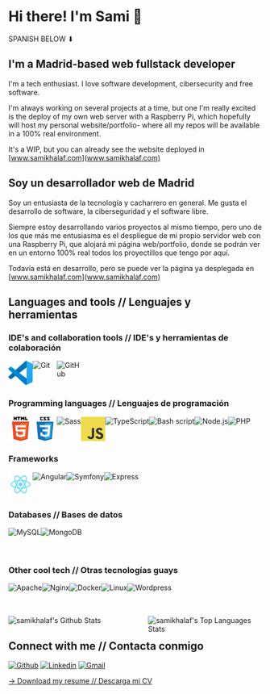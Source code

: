 # Hi there! I'm Sami 👋

SPANISH BELOW ⬇

## I'm a Madrid-based web fullstack developer

I'm a tech enthusiast. I love software development, cibersecurity and free software.

I'm always working on several projects at a time, but one I'm really excited is the deploy of my own web server with a Raspberry Pi, which hopefully will host my personal website/portfolio- where all my repos will be available in a 100% real environment.

It's a WIP, but you can already see the website deployed in [www.samikhalaf.com](www.samikhalaf.com)

## Soy un desarrollador web de Madrid

Soy un entusiasta de la tecnología y cacharrero en general. Me gusta el desarrollo de software, la ciberseguridad y el software libre.

Siempre estoy desarrollando varios proyectos al mismo tiempo, pero uno de los que más me entusiasma es el despliegue de mi propio servidor web con una Raspberry Pi, que alojará mi página web/portfolio, donde se podrán ver en un entorno 100% real todos los proyectillos que tengo por aquí.

Todavía está en desarrollo, pero se puede ver la página ya desplegada en [www.samikhalaf.com](www.samikhalaf.com)

## Languages and tools // Lenguajes y herramientas

### IDE's and collaboration tools // IDE's y herramientas de colaboración

<a href="https://code.visualstudio.com/" target="_blank"> 
<img align="left" alt="Visual Studio Code" width="48px" src="https://raw.githubusercontent.com/github/explore/80688e429a7d4ef2fca1e82350fe8e3517d3494d/topics/visual-studio-code/visual-studio-code.png" />
</a>

<a href="https://git-scm.com/" target="_blank"> 
<img align="left" alt="Git" width="48px" src="https://git-scm.com/images/logos/downloads/Git-Icon-1788C.png" />
</a>

<a href="https://github.com/" target="_blank"> 
<img align="left" alt="GitHub" width="48px" src="https://image.flaticon.com/icons/png/512/25/25231.png" />
</a>

<br><br><br>

### Programming languages // Lenguajes de programación

<a href="https://developer.mozilla.org/es/docs/Web/HTML" target="_blank"> 
<img align="left" alt="HTML5" height="48px" src="https://raw.githubusercontent.com/github/explore/80688e429a7d4ef2fca1e82350fe8e3517d3494d/topics/html/html.png" />
</a>

<a href="https://developer.mozilla.org/es/docs/Web/CSS" target="_blank"> 
<img align="left" alt="CSS3" height="48px" src="https://raw.githubusercontent.com/github/explore/80688e429a7d4ef2fca1e82350fe8e3517d3494d/topics/css/css.png" />
</a>

<a href="https://www.sass-lang.com/" target="_blank"> 
<img align="left" alt="Sass" height="48px" src="https://d2eip9sf3oo6c2.cloudfront.net/tags/images/000/001/057/full/scsslogo.png" />
</a>

<a href="https://developer.mozilla.org/es/docs/Web/JavaScript" target="_blank"> 
<img align="left" alt="JavaScript" height="48px" src="https://raw.githubusercontent.com/github/explore/80688e429a7d4ef2fca1e82350fe8e3517d3494d/topics/javascript/javascript.png" />
</a>

<a href="https://www.typescriptlang.org/" target="_blank"> 
<img align="left" alt="TypeScript" height="48px" src="https://upload.wikimedia.org/wikipedia/commons/thumb/4/4c/Typescript_logo_2020.svg/1200px-Typescript_logo_2020.svg.png" />
</a>

<a href="https://www.gnu.org/software/bash/" target="_blank"> 
<img align="left" alt="Bash script" height="48px" src="https://upload.wikimedia.org/wikipedia/commons/4/4b/Bash_Logo_Colored.svg" />
</a>

<a href="https://nodejs.org/es/" target="_blank"> 
<img align="left" alt="Node.js" height="48px" src="https://upload.wikimedia.org/wikipedia/commons/d/d9/Node.js_logo.svg" />
</a>

<a href="https://www.php.net/" target="_blank"> 
<img align="left" alt="PHP" height="48px" src="https://pngimg.com/uploads/php/php_PNG7.png" />
</a>

<br><br><br>

### Frameworks

<a href="https://es.reactjs.org/" target="_blank"> 
<img align="left" alt="React" height="48px" src="https://raw.githubusercontent.com/github/explore/80688e429a7d4ef2fca1e82350fe8e3517d3494d/topics/react/react.png" />
</a>

<a href="https://angular.io/" target="_blank"> 
<img align="left" alt="Angular" height="48px" src="https://upload.wikimedia.org/wikipedia/commons/thumb/c/cf/Angular_full_color_logo.svg/1200px-Angular_full_color_logo.svg.png" />
</a>

<a href="https://symfony.com/" target="_blank"> 
<img align="left" alt="Symfony" height="48px" src="https://avatars3.githubusercontent.com/u/143937?v=4" />
</a>

<a href="https://expressjs.com/es/" target="_blank"> 
<img align="left" alt="Express" height="48px" src="https://d2eip9sf3oo6c2.cloudfront.net/tags/images/000/000/359/full/expressjslogo.png" />
</a>

<br><br><br>

### Databases // Bases de datos

<a href="https://www.mysql.com/" target="_blank"> 
<img align="left" alt="MySQL" height="48px" src="https://www.freepnglogos.com/uploads/logo-mysql-png/logo-mysql-securing-mysql-and-connecting-wso-servers-yasassri-blog-18.png" />
</a>

<a href="https://www.mongodb.com/es" target="_blank"> 
<img align="left" alt="MongoDB" height="48px" src="https://www.todavianose.com/wp-content/uploads/2018/04/mongo-db-design.png" />
</a>

<br><br><br>

### Other cool tech // Otras tecnologías guays

<a href="https://httpd.apache.org/" target="_blank">
<img align="left" alt="Apache" height="48px" src="https://manualesit.com/wp-content/uploads/apache2-660x330.png" />
</a>

<a href="https://www.nginx.com/" target="_blank">
<img align="left" alt="Nginx" height="48px" src="https://linuxtips.us/wp-content/uploads/nginx-logo.png" />
</a>

<a href="https://www.docker.com/" target="_blank">
<img align="left" alt="Docker" height="48px" src="https://www.docker.com/sites/default/files/social/docker_facebook_share.png" />
</a>

<a href="https://www.fsf.org/es" target="_blank">
<img align="left" alt="Linux" height="48px" src="https://upload.wikimedia.org/wikipedia/commons/thumb/3/35/Tux.svg/1200px-Tux.svg.png" />
</a>

<a href="https://wordpress.org/" target="_blank">
<img align="left" alt="Wordpress" height="48px" src="https://upload.wikimedia.org/wikipedia/commons/thumb/9/98/WordPress_blue_logo.svg/600px-WordPress_blue_logo.svg.png" />
</a>

<br><br><br>

<p>
  <img alt="samikhalaf's Github Stats" src="https://github-readme-stats.vercel.app/api?username=samikhalaf&show_icons=true&hide_border=true&theme=nord" width="52%"/>

  <img align="right" alt="samikhalaf's Top Languages Stats" src="https://github-readme-stats.vercel.app/api/top-langs/?username=samikhalaf&hide_border=true&layout=compact&theme=nord" width="45%"/>
</p>

## Connect with me // Contacta conmigo

[![Github](https://img.shields.io/github/followers/samikhalaf?label=Github&style=social)](https://github.com/samikhalaf)
[![Linkedin](https://img.shields.io/badge/-LinkedIn-blue?style=flat&logo=Linkedin&logoColor=white)](https://www.linkedin.com/in/samikhalaf/)
[![Gmail](https://img.shields.io/badge/-Gmail-c14438?style=flat&logo=Gmail&logoColor=white)](mailto:samikhalaf94@gmail.com)

[→ Download my resume // Descarga mi CV](sami-khalaf-cv3.pdf)
